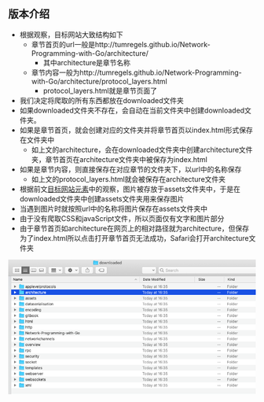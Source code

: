 ## 版本介绍

- 根据观察，目标网站大致结构如下
   - 章节首页的url一般是http://tumregels.github.io/Network-Programming-with-Go/architecture/
      - 其中architecture是章节名称
   - 章节内容一般为http://tumregels.github.io/Network-Programming-with-Go/architecture/protocol_layers.html
      - protocol_layers.html就是章节页面了
- 我们决定将爬取的所有东西都放在downloaded文件夹
- 如果downloaded文件夹不存在，会自动在当前文件夹中创建downloaded文件夹。
- 如果是章节首页，就会创建对应的文件夹并将章节首页以index.html形式保存在文件夹中
   - 如上文的architecture，会在downloaded文件夹中创建architecture文件夹，章节首页在architecture文件夹中被保存为index.html
- 如果是章节内容，则直接保存在对应章节的文件夹下，以url中的名称保存
   - 如上文的protocol_layers.html就会被保存在architecture文件夹
- 根据前文[目标网站元素](../ch3/README.md)中的观察，图片被存放于assets文件夹中，于是在downloaded文件夹中创建assets文件夹用来保存图片
- 当遇到图片时就按照url中的名称将图片保存在assets文件夹中
- 由于没有爬取CSS和javaScript文件，所以页面仅有文字和图片部分
- 由于章节首页如architecture在网页上的相对路径就为architecture，但保存为了index.html所以点击打开章节首页无法成功，Safari会打开architecture文件夹

<div align=center><img src="../images/19.png"/></div>